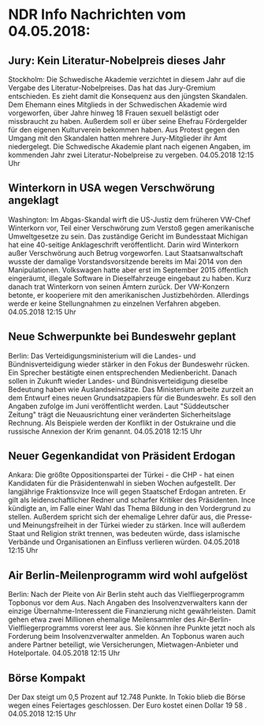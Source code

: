 # NDR Info Nachrichten vom 04.05.2018:


## Jury: Kein Literatur-Nobelpreis dieses Jahr
Stockholm: Die Schwedische Akademie verzichtet in diesem Jahr auf die Vergabe des Literatur-Nobelpreises. Das hat das Jury-Gremium entschieden. Es zieht damit die Konsequenz aus den jüngsten Skandalen. Dem Ehemann eines Mitglieds in der Schwedischen Akademie wird vorgeworfen, über Jahre hinweg 18 Frauen sexuell belästigt oder missbraucht zu haben. Außerdem soll er über seine Ehefrau Fördergelder für den eigenen Kulturverein bekommen haben. Aus Protest gegen den Umgang mit den Skandalen hatten mehrere Jury-Mitglieder ihr Amt niedergelegt. Die Schwedische Akademie plant nach eigenen Angaben, im kommenden Jahr zwei Literatur-Nobelpreise zu vergeben. 04.05.2018 12:15 Uhr 

## Winterkorn in USA wegen Verschwörung angeklagt
Washington: Im Abgas-Skandal wirft die US-Justiz dem früheren VW-Chef Winterkorn vor, Teil einer Verschwörung zum Verstoß gegen amerikanische Umweltgesetze zu sein. Das zuständige Gericht im Bundesstaat Michigan hat eine 40-seitige Anklageschrift veröffentlicht. Darin wird Winterkorn außer Verschwörung auch Betrug vorgeworfen. Laut Staatsanwaltschaft wusste der damalige Vorstandsvorsitzende bereits im Mai 2014 von den Manipulationen. Volkswagen hatte aber erst im September 2015 öffentlich eingeräumt, illegale Software in Dieselfahrzeuge eingebaut zu haben. Kurz danach trat Winterkorn von seinen Ämtern zurück. Der VW-Konzern betonte, er kooperiere mit den amerikanischen Justizbehörden. Allerdings werde er keine Stellungnahmen zu einzelnen Verfahren abgeben. 04.05.2018 12:15 Uhr 

## Neue Schwerpunkte bei Bundeswehr geplant
Berlin: Das Verteidigungsministerium will die Landes- und Bündnisverteidigung wieder stärker in den Fokus der Bundeswehr rücken. Ein Sprecher bestätigte einen entsprechenden Medienbericht. Danach sollen in Zukunft wieder Landes- und Bündnisverteidigung dieselbe Bedeutung haben wie Auslandseinsätze. Das Ministerium arbeite zurzeit an dem Entwurf eines neuen Grundsatzpapiers für die Bundeswehr. Es soll den Angaben zufolge im Juni veröffentlicht werden. Laut "Süddeutscher Zeitung" trägt die Neuausrichtung einer veränderten Sicherheitslage Rechnung. Als Beispiele werden der Konflikt in der Ostukraine und die russische Annexion der Krim genannt. 04.05.2018 12:15 Uhr 

## Neuer Gegenkandidat von Präsident Erdogan
Ankara:	Die größte Oppositionspartei der Türkei - die CHP - hat einen Kandidaten für die Präsidentenwahl in sieben Wochen aufgestellt. Der langjährige Fraktionsvize Ince will gegen Staatschef Erdogan antreten. Er gilt als leidenschaftlicher Redner und scharfer Kritiker des Präsidenten. Ince kündigte an, im Falle einer Wahl das Thema Bildung in den Vordergrund zu stellen. Außerdem spricht sich der ehemalige Lehrer dafür aus, die Presse- und Meinungsfreiheit in der Türkei wieder zu stärken. Ince will außerdem Staat und Religion strikt trennen, was bedeuten würde, dass islamische Verbände und Organisationen an Einfluss verlieren würden. 04.05.2018 12:15 Uhr 

## Air Berlin-Meilenprogramm wird wohl aufgelöst
Berlin: Nach der Pleite von Air Berlin steht auch das Vielfliegerprogramm Topbonus vor dem Aus. Nach Angaben des Insolvenzverwalters kann der einzige Übernahme-Interessent die Finanzierung nicht gewährleisten. Damit gehen etwa zwei Millionen ehemalige Meilensammler des Air-Berlin-Vielfliegerprogramms vorerst leer aus. Sie können ihre Punkte jetzt noch als Forderung beim Insolvenzverwalter anmelden. An Topbonus waren auch andere Partner beteiligt, wie Versicherungen, Mietwagen-Anbieter und Hotelportale. 04.05.2018 12:15 Uhr 

## Börse Kompakt
Der Dax steigt um  0,5  Prozent auf  12.748  Punkte. In Tokio blieb die Börse wegen eines Feiertages geschlossen. Der Euro kostet einen Dollar  19 58 . 04.05.2018 12:15 Uhr 
